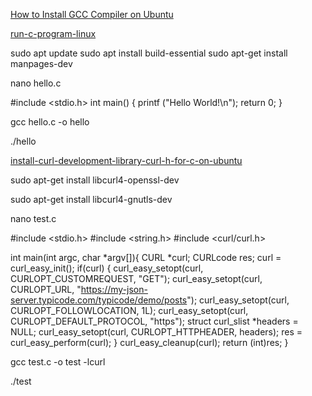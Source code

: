 [How to Install GCC Compiler on Ubuntu](https://linuxize.com/post/how-to-install-gcc-compiler-on-ubuntu-18-04/#:~:text=Perform%20the%20steps%20below%20to%20install%20the%20GCC,which%20prints%20the%20GCC%20version%3A%20gcc%20--version%20)

[run-c-program-linux](https://itsfoss.com/run-c-program-linux/)

sudo apt update
sudo apt install build-essential
sudo apt-get install manpages-dev

nano hello.c

#include <stdio.h>
int main()
{
  printf ("Hello World!\n");
  return 0;
}

gcc hello.c -o hello

./hello

[install-curl-development-library-curl-h-for-c-on-ubuntu](https://www.shayanderson.com/linux/install-curl-development-library-curl-h-for-c-on-ubuntu.htm)

sudo apt-get install libcurl4-openssl-dev

sudo apt-get install libcurl4-gnutls-dev

nano test.c

#include <stdio.h>
#include <string.h>
#include <curl/curl.h>

int main(int argc, char *argv[]){
  CURL *curl;
  CURLcode res;
  curl = curl_easy_init();
  if(curl) {
    curl_easy_setopt(curl, CURLOPT_CUSTOMREQUEST, "GET");
    curl_easy_setopt(curl, CURLOPT_URL, "https://my-json-server.typicode.com/typicode/demo/posts");
    curl_easy_setopt(curl, CURLOPT_FOLLOWLOCATION, 1L);
    curl_easy_setopt(curl, CURLOPT_DEFAULT_PROTOCOL, "https");
    struct curl_slist *headers = NULL;
    curl_easy_setopt(curl, CURLOPT_HTTPHEADER, headers);
    res = curl_easy_perform(curl);
  }
  curl_easy_cleanup(curl);
  return (int)res;
}

gcc test.c -o test -lcurl

./test

